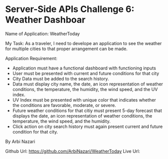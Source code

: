 # Server-Side APIs Challenge 6: Weather Dashboar

Name of Application: WeatherToday

My Task: As a traveler, I need to develope an application to see the
weather for multiple cities to that proper arrangement can be made.


Application Requirement:

 - Application must have a functional dashboard with functioning inputs
 - User must be presented with current and future conditions for that city
 - City Data must be added to the search history.
 - Data must display city name, the date, an icon representation of weather conditions, the 
   temperature, the humidity, the wind speed, and the UV index.
 - UV Index must be presented with unique color that indicates whether the 
   conditions are favorable, moderate, or severe.
 - Future weather conditions for that citiy must present  5-day forecast that 
   displays the date, an icon representation of weather conditions, the 
   temperature, the wind speed, and the humidity.
 - Click action on city search history must again present current and future
   condition for that city.

By Arbi Nazari

Github Url: https://github.com/ArbiNazari/WeatherToday
Live Url:
